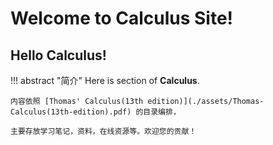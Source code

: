 # Welcome to Calculus Site!

## Hello Calculus!

!!! abstract "简介"
    Here is section of **Calculus**.
    
    内容依照 [Thomas' Calculus(13th edition)](./assets/Thomas-Calculus(13th-edition).pdf) 的目录编排，
    
    主要存放学习笔记，资料，在线资源等。欢迎您的贡献！